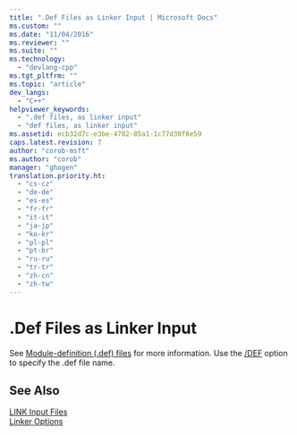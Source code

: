 ```yaml
---
title: ".Def Files as Linker Input | Microsoft Docs"
ms.custom: ""
ms.date: "11/04/2016"
ms.reviewer: ""
ms.suite: ""
ms.technology: 
  - "devlang-cpp"
ms.tgt_pltfrm: ""
ms.topic: "article"
dev_langs: 
  - "C++"
helpviewer_keywords: 
  - ".def files, as linker input"
  - "def files, as linker input"
ms.assetid: ecb32d7c-e3be-4782-85a1-1c77d30f6e59
caps.latest.revision: 7
author: "corob-msft"
ms.author: "corob"
manager: "ghogen"
translation.priority.ht: 
  - "cs-cz"
  - "de-de"
  - "es-es"
  - "fr-fr"
  - "it-it"
  - "ja-jp"
  - "ko-kr"
  - "pl-pl"
  - "pt-br"
  - "ru-ru"
  - "tr-tr"
  - "zh-cn"
  - "zh-tw"
---
```

# .Def Files as Linker Input
See [Module-definition (.def) files](../../build/reference/module-definition-dot-def-files.md) for more information. Use the [/DEF](../../build/reference/def-specify-module-definition-file.md) option to specify the .def file name.  
  
## See Also  
 [LINK Input Files](../../build/reference/link-input-files.md)   
 [Linker Options](../../build/reference/linker-options.md)